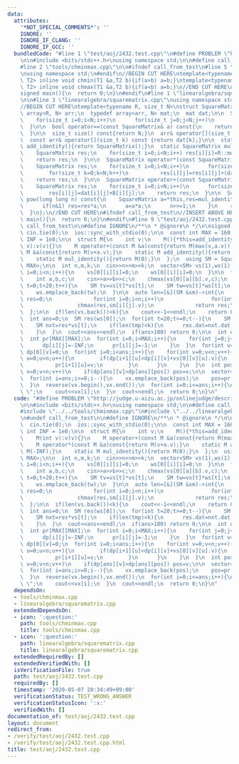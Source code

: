 ```yaml
---
data:
  attributes:
    '*NOT_SPECIAL_COMMENTS*': ''
    IGNORE: ''
    IGNORE_IF_CLANG: ''
    IGNORE_IF_GCC: ''
  bundledCode: "#line 1 \"test/aoj/2432.test.cpp\"\n#define PROBLEM \"http://judge.u-aizu.ac.jp/onlinejudge/description.jsp?id=2432\"\
    \n\n#include <bits/stdc++.h>\nusing namespace std;\n\n#define call_from_test\n\
    #line 2 \"tools/chminmax.cpp\"\n\n#ifndef call_from_test\n#line 5 \"tools/chminmax.cpp\"\
    \nusing namespace std;\n#endif\n//BEGIN CUT HERE\ntemplate<typename T1,typename\
    \ T2> inline void chmin(T1 &a,T2 b){if(a>b) a=b;}\ntemplate<typename T1,typename\
    \ T2> inline void chmax(T1 &a,T2 b){if(a<b) a=b;}\n//END CUT HERE\n#ifndef call_from_test\n\
    signed main(){\n  return 0;\n}\n#endif\n#line 1 \"linearalgebra/squarematrix.cpp\"\
    \n\n#line 3 \"linearalgebra/squarematrix.cpp\"\nusing namespace std;\n#endif\n\
    //BEGIN CUT HERE\ntemplate<typename R, size_t N>\nstruct SquareMatrix{\n  typedef\
    \ array<R, N> arr;\n  typedef array<arr, N> mat;\n  mat dat;\n\n  SquareMatrix(){\n\
    \    for(size_t i=0;i<N;i++)\n      for(size_t j=0;j<N;j++)\n        dat[i][j]=R::add_identity();\n\
    \  }\n\n  bool operator==(const SquareMatrix& a) const{\n    return dat==a.dat;\n\
    \  }\n\n  size_t size() const{return N;}\n  arr& operator[](size_t k){return dat[k];}\n\
    \  const arr& operator[](size_t k) const {return dat[k];}\n\n  static SquareMatrix\
    \ add_identity(){return SquareMatrix();}\n  static SquareMatrix mul_identity(){\n\
    \    SquareMatrix res;\n    for(size_t i=0;i<N;i++) res[i][i]=R::mul_identity();\n\
    \    return res;\n  }\n\n  SquareMatrix operator*(const SquareMatrix &B) const{\n\
    \    SquareMatrix res;\n    for(size_t i=0;i<N;i++)\n      for(size_t j=0;j<N;j++)\n\
    \        for(size_t k=0;k<N;k++)\n          res[i][j]=res[i][j]+(dat[i][k]*B[k][j]);\n\
    \    return res;\n  }\n\n  SquareMatrix operator+(const SquareMatrix &B) const{\n\
    \    SquareMatrix res;\n    for(size_t i=0;i<N;i++)\n      for(size_t j=0;j<N;j++)\n\
    \        res[i][j]=dat[i][j]+B[i][j];\n    return res;\n  }\n\n  SquareMatrix\
    \ pow(long long n) const{\n    SquareMatrix a=*this,res=mul_identity();\n    while(n){\n\
    \      if(n&1) res=res*a;\n      a=a*a;\n      n>>=1;\n    }\n    return res;\n\
    \  }\n};\n//END CUT HERE\n#ifndef call_from_test\n//INSERT ABOVE HERE\nsigned\
    \ main(){\n  return 0;\n}\n#endif\n#line 9 \"test/aoj/2432.test.cpp\"\n#undef\
    \ call_from_test\n\n#define IGNORE\n/**\n * @ignore\n */\n\nsigned main(){\n \
    \ cin.tie(0);\n  ios::sync_with_stdio(0);\n\n  const int MAX = 160;\n  const int\
    \ INF = 1e8;\n\n  struct M{\n    int v;\n    M(){*this=add_identity();}\n    M(int\
    \ v):v(v){}\n    M operator+(const M &a)const{return M(max(v,a.v));}\n    M operator*(const\
    \ M &a)const{return M(v+a.v);}\n    static M add_identity(){return M(-INF);}\n\
    \    static M mul_identity(){return M(0);}\n  };\n  using SM = SquareMatrix<M,\
    \ MAX>;\n\n  int n,m,k;\n  cin>>n>>m>>k;\n  vector<SM> vs(1),ws(1);\n\n  for(int\
    \ i=0;i<n;i++){\n    vs[0][i][i]=0;\n    ws[0][i][i]=0;\n  }\n\n  for(int i=0;i<m;i++){\n\
    \    int a,b,c;\n    cin>>a>>b>>c;\n    chmax(vs[0][a][b].v,c);\n  }\n\n  for(int\
    \ t=0;t<20;t++){\n    SM tv=vs[t]*vs[t];\n    SM tw=vs[t]*ws[t];\n    vs.emplace_back(tv);\n\
    \    ws.emplace_back(tw);\n  }\n\n  auto len=[&](SM &sm)->int{\n             int\
    \ res=0;\n             for(int i=0;i<n;i++)\n               for(int j=0;j<n;j++)\n\
    \                 chmax(res,sm[i][j].v);\n             return res;\n         \
    \  };\n\n  if(len(vs.back())<k){\n    cout<<-1<<endl;\n    return 0;\n  }\n\n\
    \  int ans=0;\n  SM res(ws[0]);\n  for(int t=20;t>=0;t--){\n    SM tmp=res*ws[t];\n\
    \    SM nxt=res*vs[t];\n    if(len(tmp)<k){\n      res.dat=nxt.dat;\n      ans+=1<<t;\n\
    \    }\n  }\n  cout<<ans<<endl;\n  if(ans>100) return 0;\n\n  int dp[MAX][MAX];\n\
    \  int pr[MAX][MAX];\n  for(int i=0;i<MAX;i++){\n    for(int j=0;j<MAX;j++){\n\
    \      dp[i][j]=-INF;\n      pr[i][j]=-1;\n    }\n  }\n  for(int v=0;v<n;v++)\
    \ dp[0][v]=0;\n  for(int i=0;i<ans;i++){\n    for(int v=0;v<n;v++){\n      for(int\
    \ u=0;u<n;u++){\n        if(dp[i+1][u]<dp[i][v]+vs[0][v][u].v){\n          dp[i+1][u]=dp[i][v]+vs[0][v][u].v;\n\
    \          pr[i+1][u]=v;\n        }\n      }\n    }\n  }\n  int pos=0;\n  for(int\
    \ v=0;v<n;v++)\n    if(dp[ans][v]>dp[ans][pos]) pos=v;\n\n  vector<int> vx;\n\
    \  for(int i=ans;i>=0;i--){\n    vx.emplace_back(pos);\n    pos=pr[i][pos];\n\
    \  }\n  reverse(vx.begin(),vx.end());\n  for(int i=0;i<=ans;i++){\n    if(i) cout<<\"\
    \ \";\n    cout<<vx[i];\n  }\n  cout<<endl;\n  return 0;\n}\n"
  code: "#define PROBLEM \"http://judge.u-aizu.ac.jp/onlinejudge/description.jsp?id=2432\"\
    \n\n#include <bits/stdc++.h>\nusing namespace std;\n\n#define call_from_test\n\
    #include \"../../tools/chminmax.cpp\"\n#include \"../../linearalgebra/squarematrix.cpp\"\
    \n#undef call_from_test\n\n#define IGNORE\n/**\n * @ignore\n */\n\nsigned main(){\n\
    \  cin.tie(0);\n  ios::sync_with_stdio(0);\n\n  const int MAX = 160;\n  const\
    \ int INF = 1e8;\n\n  struct M{\n    int v;\n    M(){*this=add_identity();}\n\
    \    M(int v):v(v){}\n    M operator+(const M &a)const{return M(max(v,a.v));}\n\
    \    M operator*(const M &a)const{return M(v+a.v);}\n    static M add_identity(){return\
    \ M(-INF);}\n    static M mul_identity(){return M(0);}\n  };\n  using SM = SquareMatrix<M,\
    \ MAX>;\n\n  int n,m,k;\n  cin>>n>>m>>k;\n  vector<SM> vs(1),ws(1);\n\n  for(int\
    \ i=0;i<n;i++){\n    vs[0][i][i]=0;\n    ws[0][i][i]=0;\n  }\n\n  for(int i=0;i<m;i++){\n\
    \    int a,b,c;\n    cin>>a>>b>>c;\n    chmax(vs[0][a][b].v,c);\n  }\n\n  for(int\
    \ t=0;t<20;t++){\n    SM tv=vs[t]*vs[t];\n    SM tw=vs[t]*ws[t];\n    vs.emplace_back(tv);\n\
    \    ws.emplace_back(tw);\n  }\n\n  auto len=[&](SM &sm)->int{\n             int\
    \ res=0;\n             for(int i=0;i<n;i++)\n               for(int j=0;j<n;j++)\n\
    \                 chmax(res,sm[i][j].v);\n             return res;\n         \
    \  };\n\n  if(len(vs.back())<k){\n    cout<<-1<<endl;\n    return 0;\n  }\n\n\
    \  int ans=0;\n  SM res(ws[0]);\n  for(int t=20;t>=0;t--){\n    SM tmp=res*ws[t];\n\
    \    SM nxt=res*vs[t];\n    if(len(tmp)<k){\n      res.dat=nxt.dat;\n      ans+=1<<t;\n\
    \    }\n  }\n  cout<<ans<<endl;\n  if(ans>100) return 0;\n\n  int dp[MAX][MAX];\n\
    \  int pr[MAX][MAX];\n  for(int i=0;i<MAX;i++){\n    for(int j=0;j<MAX;j++){\n\
    \      dp[i][j]=-INF;\n      pr[i][j]=-1;\n    }\n  }\n  for(int v=0;v<n;v++)\
    \ dp[0][v]=0;\n  for(int i=0;i<ans;i++){\n    for(int v=0;v<n;v++){\n      for(int\
    \ u=0;u<n;u++){\n        if(dp[i+1][u]<dp[i][v]+vs[0][v][u].v){\n          dp[i+1][u]=dp[i][v]+vs[0][v][u].v;\n\
    \          pr[i+1][u]=v;\n        }\n      }\n    }\n  }\n  int pos=0;\n  for(int\
    \ v=0;v<n;v++)\n    if(dp[ans][v]>dp[ans][pos]) pos=v;\n\n  vector<int> vx;\n\
    \  for(int i=ans;i>=0;i--){\n    vx.emplace_back(pos);\n    pos=pr[i][pos];\n\
    \  }\n  reverse(vx.begin(),vx.end());\n  for(int i=0;i<=ans;i++){\n    if(i) cout<<\"\
    \ \";\n    cout<<vx[i];\n  }\n  cout<<endl;\n  return 0;\n}\n"
  dependsOn:
  - tools/chminmax.cpp
  - linearalgebra/squarematrix.cpp
  extendedDependsOn:
  - icon: ':question:'
    path: tools/chminmax.cpp
    title: tools/chminmax.cpp
  - icon: ':question:'
    path: linearalgebra/squarematrix.cpp
    title: linearalgebra/squarematrix.cpp
  extendedRequiredBy: []
  extendedVerifiedWith: []
  isVerificationFile: true
  path: test/aoj/2432.test.cpp
  requiredBy: []
  timestamp: '2020-05-07 20:34:49+09:00'
  verificationStatus: TEST_WRONG_ANSWER
  verificationStatusIcon: ':x:'
  verifiedWith: []
documentation_of: test/aoj/2432.test.cpp
layout: document
redirect_from:
- /verify/test/aoj/2432.test.cpp
- /verify/test/aoj/2432.test.cpp.html
title: test/aoj/2432.test.cpp
---
```

